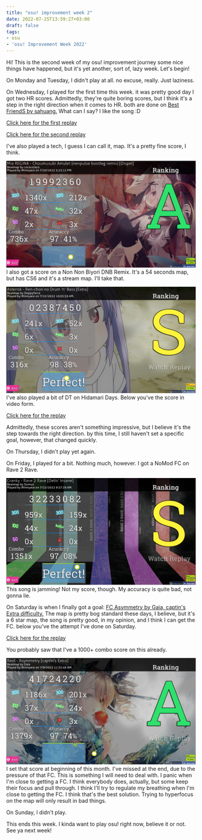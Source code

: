 ```yaml
---
title: "osu! improvement week 2"
date: 2022-07-25T13:59:27+03:00
draft: false
tags:
- osu
- 'osu! Improvement Week 2022'
---
```


Hi! This is the second week of my osu! improvement journey some nice things have happened, but it's yet another, sort of, lazy week. Let's begin!

On Monday and Tuesday, I didn't play at all. no excuse, really. Just laziness.

On Wednesday, I played for the first time this week. it was pretty good day I got two HR scores.  Admittedly, they're quite  boring scores, but I think it's a step in the right direction when it comes to HR.  both are done on [Best FriendS by sahuang.](https://osu.ppy.sh/beatmapsets/748836#osu/1577478) What can I say? I like the song :D

[Click here for the first replay](https://odysee.com/$/embed/Best-FriendS-N-a-s-y-a%27s-Insane--%2BHR/8a5bd31f314b24076b2d13cede3a9cf97fb7650b?r=42PNMr5RuN12RUSUC17dRvdcy8EYov9h)

[Click here for the second replay](https://odysee.com/$/embed/Best-FriendS-Everlasting-Memories--%2BHR/7737f640a86e66b726a7b8dd8368441e988be3ca?r=42PNMr5RuN12RUSUC17dRvdcy8EYov9h)

I've also played a tech, I guess I can call it, map. It's a pretty fine score, I think.

![image1](images/25jul20221.png)
I also got a score on a Non Non Biyori DNB Remix. It's a 54 seconds map, but has CS6 and it's a stream map. I'll take that.

![image2](images/25jul20222.png)
I've also played a bit of DT on Hidamari Days. Below you've the score in video form.

[Click here for the replay](https://odysee.com/$/embed/Hidamari-Days-DT/13d54fe68d3bab94edac8d628c7d47c4506e7adc?r=42PNMr5RuN12RUSUC17dRvdcy8EYov9h)

Admittedly, these scores aren't something impressive, but I believe it's the step towards the right direction. by this time, I still haven't set a specific goal, however, that changed quickly.

On Thursday, I didn't play yet again.

On Friday, I played for a bit. Nothing much, however. I got a NoMod FC on Rave 2 Rave.

![image3](images/25jul20223.png)
This song is jamming! Not my score, though. My accuracy is quite bad, not gonna lie.

On Saturday is when I finally got a goal: [FC Asymmetry by Gaia, captin's Extra difficulty.](https://osu.ppy.sh/beatmapsets/292077#osu/679779) The map is pretty bog standard these days, I believe, but it's a 6 star map, the song is pretty good, in my opinion, and I think I can get the FC. below you've the attempt I've done on Saturday.

[Click here for the replay](https://odysee.com/$/embed/Asymmetry-captin%27s-Extra--pass/c11bbdd290fbd9aef9726bca4b7c36000bbb7213?r=42PNMr5RuN12RUSUC17dRvdcy8EYov9h)

You probably saw that I've a 1000+ combo score on this already.

![image4](images/25jul20224.png)
I set that score at beginning of this month. I've missed at the end, due to the pressure of that FC. This is something I will need to deal with. I panic when I'm close to getting a FC. I think everybody does, actually, but some keep their focus and pull through. I think I'll try to regulate my breathing when I'm close to getting the FC. I think that's the best solution. Trying to hyperfocus on the map will only result in bad things.

On Sunday, I didn't play.

This ends this week. I kinda want to play osu! right now, believe it or not. See ya next week!